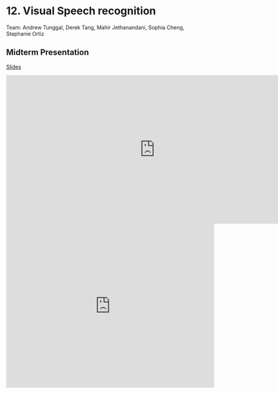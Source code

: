# 12. Visual Speech recognition

Team: Andrew Tunggal, Derek Tang, Mahir Jethanandani, Sophia Cheng, Stephanie Ortiz

## Midterm Presentation

[Slides](../midterm/12.pptx)

<center><iframe src="http://docs.google.com/gview?url=http://courses.d2l.ai/berkeley-stat-157/projects/midterm/12.pptx&embedded=true"
    style="width:800px; height:400px;" frameborder="0"></iframe></center>

<center><iframe width="560" height="441" src="https://www.youtube.com/embed/fIabcgTpajw" frameborder="0" allowfullscreen></iframe></center>
